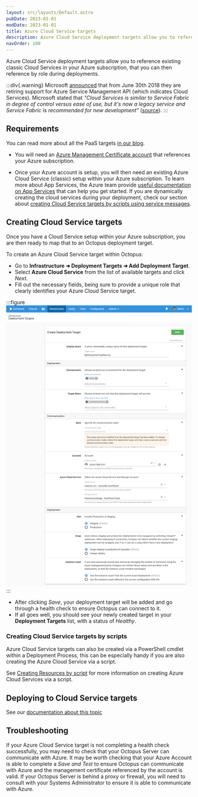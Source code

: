 ```yaml
---
layout: src/layouts/Default.astro
pubDate: 2023-01-01
modDate: 2023-01-01
title: Azure Cloud Service targets
description: Azure Cloud Service deployment targets allow you to reference existing classic Cloud Services in your Azure subscription, that you can then reference by role during deployments.
navOrder: 100
---
```


Azure Cloud Service deployment targets allow you to reference existing classic Cloud Services in your Azure subscription, that you can then reference by role during deployments.

:::div{.warning}
Microsoft [announced](https://blogs.msdn.microsoft.com/appserviceteam/2018/03/12/deprecating-service-management-apis-support-for-azure-app-services/) that from June 30th 2018 they are retiring support for Azure Service Management API (which indicates Cloud Services). Microsoft stated that _"Cloud Services is similar to Service Fabric in degree of control versus ease of use, but it's now a legacy service and Service Fabric is recommended for new development"_ ([source](https://docs.microsoft.com/en-us/azure/app-service/choose-web-site-cloud-service-vm)).
:::

## Requirements

You can read more about all the PaaS targets [in our blog](https://octopus.com/blog/paas-targets).

- You will need an [Azure Management Certificate account](/docs/infrastructure/accounts/azure/#azure-management-certificate) that references your Azure subscription.

- Once your Azure account is setup, you will then need an existing Azure Cloud Service (classic) setup within your Azure subscription. To learn more about App Services, the Azure team provide [useful documentation on App Services](https://docs.microsoft.com/en-us/azure/cloud-services/) that can help you get started. If you are dynamically creating the cloud services during your deployment, check our section about [creating Cloud Service targets by scripts using service messages](#creating-cloud-service-targets-by-scripts).

## Creating Cloud Service targets

Once you have a Cloud Service setup within your Azure subscription, you are then ready to map that to an Octopus deployment target.

To create an Azure Cloud Service target within Octopus:

- Go to **Infrastructure ➜ Deployment Targets ➜ Add Deployment Target**.
- Select **Azure Cloud Service** from the list of available targets and click _Next_.
- Fill out the necessary fields, being sure to provide a unique role that clearly identifies your Azure Cloud Service target.

:::figure
![](/docs/infrastructure/deployment-targets/azure/cloud-service-targets/create-azure-cloud-service-target.png "width=500")
:::

- After clicking _Save_, your deployment target will be added and go through a health check to ensure Octopus can connect to it.
- If all goes well, you should see your newly created target in your **Deployment Targets** list, with a status of _Healthy_.

### Creating Cloud Service targets by scripts

Azure Cloud Service targets can also be created via a PowerShell cmdlet within a Deployment Process, this can be especially handy if you are also creating the Azure Cloud Service via a script.

See [Creating Resources by script](/docs/infrastructure/deployment-targets/dynamic-infrastructure) for more information on creating Azure Cloud Services via a script.

## Deploying to Cloud Service targets

See our [documentation about this topic](/docs/deployments/azure/cloud-services)

## Troubleshooting

If your Azure Cloud Service target is not completing a health check successfully, you may need to check that your Octopus Server can communicate with Azure. It may be worth checking that your Azure Account is able to complete a _Save and Test_ to ensure Octopus can communicate with Azure and the management certificate referenced by the account is valid. If your Octopus Server is behind a proxy or firewall, you will need to consult with your Systems Administrator to ensure it is able to communicate with Azure.
